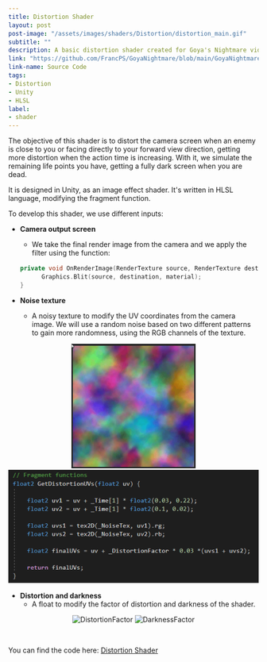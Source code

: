 ```yaml
---
title: Distortion Shader
layout: post
post-image: "/assets/images/shaders/Distortion/distortion_main.gif"
subtitle: ""
description: A basic distortion shader created for Goya's Nightmare videogame
link: "https://github.com/FrancPS/GoyaNightmare/blob/main/GoyaNightmare/Assets/Shaders/S_PostProcess.shader"
link-name: Source Code
tags:
- Distortion
- Unity
- HLSL
label:
- shader
---
```



The objective of this shader is to distort the camera screen when an enemy is close to you or facing directly to your forward view direction, getting more distortion when the action time is increasing. 
With it, we simulate the remaining life points you have, getting a fully dark screen when you are dead.

It is designed in Unity, as an image effect shader. It's written in HLSL language, modifying the fragment function.

To develop this shader, we use different inputs:
* **Camera output screen**<br/>
  * We take the final render image from the camera and we apply the filter using the function:<br/>

  ```cpp  
  private void OnRenderImage(RenderTexture source, RenderTexture destination) { 
        Graphics.Blit(source, destination, material);
  }
  ```      
* **Noise texture**<br/>
  * A noisy texture to modify the UV coordinates from the camera image. We will use a random noise based on two different patterns to gain more randomness, using the RGB channels of the texture. 
<p align="center">
  <img src="/assets/images/shaders/Distortion/noise_texture.gif" alt="NoiseTexture" width="250"/>
  <img src="/assets/images/shaders/Distortion/noise_code.png" alt="NoiseCode" width="550"/>
</p>

* **Distortion and darkness**<br/>
  * A float to modify the factor of distortion and darkness of the shader.

<p align="center">
  <img src="/assets/images/shaders/Distortion/distortion_factor.gif" alt="DistortionFactor" width="600"/>
  <img src="/assets/images/shaders/Distortion/darkness_factor.gif" alt="DarknessFactor" width="600"/>
</p>

<br/>

You can find the code here: <a href="https://github.com/FrancPS/GoyaNightmare/blob/main/GoyaNightmare/Assets/Shaders/S_PostProcess.shader" target="_blank">Distortion Shader</a>
